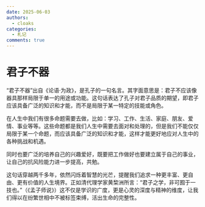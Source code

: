 ```yaml
---
date: 2025-06-03
authors:
  - cloaks
categories:
  - 札记
comments: true
---
```


# 君子不器

“君子不器”出自《论语·为政》，是孔子的一句名言。其字面意思是：君子不应该像器具那样局限于单一的用途或功能。这句话表达了孔子对君子品质的期望，即君子应该具备广泛的知识和才能，而不是局限于某一特定的技能或角色。

在人生中我们有很多命题需要去做，比如：学习、工作、生活、家庭、朋友、爱情、事业等等。这些命题都是我们人生中需要去面对和处理的，但是我们不能仅仅局限于某一个命题，而应该具备广泛的知识和才能，这样才能更好地应对人生中的各种挑战和机遇。

同时也要广泛的培养自己的兴趣爱好，既要把工作做好也要建立属于自己的事业，让自己的抗风险能力进一步提高，共勉。

这句话穿越两千多年，依然闪烁着智慧的光芒，提醒我们追求一种更丰富、更自由、更有价值的人生境界。正如清代理学家黄棃洲所言：“君子之学，非可囿于一技也。”（《孟子师说》）这不仅是学识的广度，更是心灵的深度与精神的维度，让我们得以在纷繁世相中不被标签束缚，活出生命的完整性。
